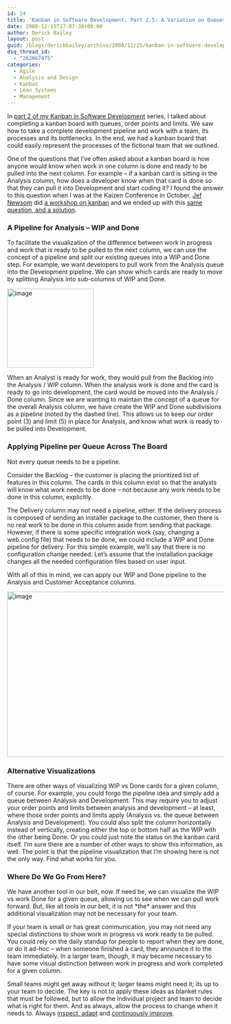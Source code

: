 ```yaml
---
id: 24
title: 'Kanban in Software Development. Part 2.5: A Variation on Queues &#8211; Pipelines for WIP and Done'
date: 2008-12-15T17:07:38+00:00
author: Derick Bailey
layout: post
guid: /blogs/derickbailey/archive/2008/12/15/kanban-in-software-development-part-2-5-a-variation-on-queues-pipelines-for-wip-and-done.aspx
dsq_thread_id:
  - "262067975"
categories:
  - Agile
  - Analysis and Design
  - Kanban
  - Lean Systems
  - Management
---
```

In <a href="http://www.lostechies.com/blogs/derickbailey/archive/2008/12/08/kanban-in-software-development-part-2-completing-the-kanban-board-with-queues-order-points-and-limits.aspx" target="_blank">part 2 of my Kanban in Software Development</a> series, I talked about completing a kanban board with queues, order points and limits. We saw how to take a complete development pipeline and work with a team, its processes and its bottlenecks. In the end, we had a kanban board that could easily represent the processes of the fictional team that we outlined. 

One of the questions that I&#8217;ve often asked about a kanban board is how anyone would know when work in one column is done and ready to be pulled into the next column. For example &#8211; if a kanban card is sitting in the Analysis column, how does a developer know when that card is done so that they can pull it into Development and start coding it? I found the answer to this question when I was at the Kaizen Conference in October. <a href="http://blog.perfecting.me/" target="_blank">Jef Newsom</a> did <a href="http://kaizenconf.pbwiki.com/Driving+Toward+the+Goal:+Standard+Work+in+Software+Development" target="_blank">a workshop on kanban</a> and we ended up with this <a href="http://openscreens.com/articles/activity-modeling-for-kanban-pull-systems" target="_blank">same question, and a solution</a>.

### A Pipeline for Analysis &#8211; WIP and Done

To facilitate the visualization of the difference between work in progress and work that is ready to be pulled to the next column, we can use the concept of a pipeline and split our existing queues into a WIP and Done step. For example, we want developers to pull work from the Analysis queue into the Development pipeline. We can show which cards are ready to move by splitting Analysis into sub-columns of WIP and Done.

[<img style="border-right: 0px;border-top: 0px;border-left: 0px;border-bottom: 0px" height="184" alt="image" src="http://lostechies.com/derickbailey/files/2011/03/image_thumb.png" width="201" border="0" />](http://lostechies.com/derickbailey/files/2011/03/image_2.png) 

When an Analyst is ready for work, they would pull from the Backlog into the Analysis / WIP column. When the analysis work is done and the card is ready to go into development, the card would be moved into the Analysis / Done column. Since we are wanting to maintain the concept of a queue for the overall Analysis column, we have create the WIP and Done subdivisions as a pipeline (noted by the dashed line). This allows us to keep our order point (3) and limit (5) in place for Analysis, and know what work is ready to be pulled into Development.

### Applying Pipeline per Queue Across The Board

Not every queue needs to be a pipeline. 

Consider the Backlog &#8211; the customer is placing the prioritized list of features in this column. The cards in this column exist so that the analysts will know what work needs to be done &#8211; not because any work needs to be done in this column, explicitly. 

The Delivery column may not need a pipeline, either. If the delivery process is composed of sending an installer package to the customer, then there is no real work to be done in this column aside from sending that package. However, if there is some specific integration work (say, changing a web.config file) that needs to be done, we could include a WIP and Done pipeline for delivery. For this simple example, we&#8217;ll say that there is no configuration change needed. Let&#8217;s assume that the installation package changes all the needed configuration files based on user input. 

With all of this in mind, we can apply our WIP and Done pipeline to the Analysis and Customer Acceptance columns.

[<img style="border-top-width: 0px;border-left-width: 0px;border-bottom-width: 0px;border-right-width: 0px" height="384" alt="image" src="http://lostechies.com/derickbailey/files/2011/03/image_thumb_4.png" width="777" border="0" />](http://lostechies.com/derickbailey/files/2011/03/image_10.png) 

### Alternative Visualizations

There are other ways of visualizing WIP vs Done cards for a given column, of course. For example, you could forgo the pipeline idea and simply add a queue between Analysis and Development. This may require you to adjust your order points and limits between analysis and development &#8211; at least, where those order points and limits apply (Analysis vs. the queue between Analysis and Development). You could also split the column horizontally instead of vertically, creating either the top or bottom half as the WIP with the other being Done. Or you could just note the status on the kanban card itself. I&#8217;m sure there are a number of other ways to show this information, as well. The point is that the pipeline visualization that I&#8217;m showing here is not the only way. Find what works for you.

### Where Do We Go From Here?

We have another tool in our belt, now. If need be, we can visualize the WIP vs work Done for a given queue, allowing us to see when we can pull work forward. But, like all tools in our belt, it is not \*the\* answer and this additional visualization may not be necessary for your team. 

If your team is small or has great communication, you may not need any special distinctions to show work in progress vs work ready to be pulled. You could rely on the daily standup for people to report when they are done, or do it ad-hoc &#8211; when someone finished a card, they announce it to the team immediately. In a larger team, though, it may become necessary to have some visual distinction between work in progress and work completed for a given column.

Small teams might get away without it; larger teams might need it; its up to your team to decide. The key is not to apply these ideas as blanket rules that must be followed, but to allow the individual project and team to decide what is right for them. And as always, allow the process to change when it needs to. Always <a href="http://en.wikipedia.org/wiki/Retrospective" target="_blank">inspect, adapt</a> and <a href="http://en.wikipedia.org/wiki/Kaizen" target="_blank">continuously improve</a>.